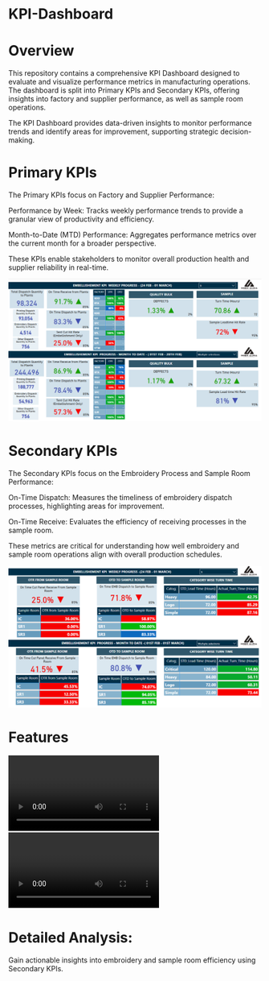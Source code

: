 # KPI-Dashboard
# Overview
This repository contains a comprehensive KPI Dashboard designed to evaluate and visualize performance metrics in manufacturing operations. The dashboard is split into Primary KPIs and Secondary KPIs, offering insights into factory and supplier performance, as well as sample room operations.

The KPI Dashboard provides data-driven insights to monitor performance trends and identify areas for improvement, supporting strategic decision-making.

# Primary KPIs
The Primary KPIs focus on Factory and Supplier Performance:

Performance by Week: Tracks weekly performance trends to provide a granular view of productivity and efficiency.

Month-to-Date (MTD) Performance: Aggregates performance metrics over the current month for a broader perspective.

These KPIs enable stakeholders to monitor overall production health and supplier reliability in real-time.

<img width="937" alt="Main Page" src="https://github.com/Infas97/KPI-Dashboard-/blob/main/KPI.png">

# Secondary KPIs
The Secondary KPIs focus on the Embroidery Process and Sample Room Performance:

On-Time Dispatch: Measures the timeliness of embroidery dispatch processes, highlighting areas for improvement.

On-Time Receive: Evaluates the efficiency of receiving processes in the sample room.

These metrics are critical for understanding how well embroidery and sample room operations align with overall production schedules.

<img width="937" alt="Main Page" src="https://github.com/Infas97/KPI-Dashboard-/blob/main/KPI%20S.png">

# Features
![Primary KPI Dashboard](https://github.com/Infas97/KPI-Dashboard-/blob/main/KPI%20ss.mp4)
![Primary KPI Dashboard](https://github.com/Infas97/KPI-Dashboard-/blob/main/Kpi%20ssss.mp4)


# Detailed Analysis: 
Gain actionable insights into embroidery and sample room efficiency using Secondary KPIs.
